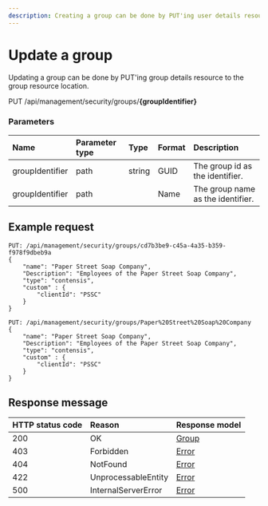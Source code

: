 ```yaml
---
description: Creating a group can be done by PUT'ing user details resource to the group resource collection.
---
```


# Update a group

Updating a group can be done by PUT'ing group details resource to the group resource location.

<span class="label label--put">PUT</span> /api/management/security/groups/**{groupIdentifier}**

### Parameters

| Name            | Parameter type | Type   | Format | Description                       |
| :-------------- | :------------- | :----- | :----- | :-------------------------------- |
| groupIdentifier | path           | string | GUID   | The group id as the identifier.   |
| groupIdentifier | path           |        | Name   | The group name as the identifier. |

## Example request

```http
PUT: /api/management/security/groups/cd7b3be9-c45a-4a35-b359-f978f9dbeb9a
{
    "name": "Paper Street Soap Company",
    "Description": "Employees of the Paper Street Soap Company",
    "type": "contensis",
    "custom" : {
        "clientId": "PSSC"
    }
}
```

```http
PUT: /api/management/security/groups/Paper%20Street%20Soap%20Company
{
    "name": "Paper Street Soap Company",
    "Description": "Employees of the Paper Street Soap Company",
    "type": "contensis",
    "custom" : {
        "clientId": "PSSC"
    }
}
```

## Response message

| HTTP status code | Reason              | Response model                   |
| :--------------- | :------------------ | :------------------------------- |
| 200              | OK                  | [Group](/model/group.md)         |
| 403              | Forbidden           | [Error](/key-concepts/errors.md) |
| 404              | NotFound            | [Error](/key-concepts/errors.md) |
| 422              | UnprocessableEntity | [Error](/key-concepts/errors.md) |
| 500              | InternalServerError | [Error](/key-concepts/errors.md) |
